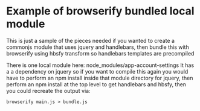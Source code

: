 # Example of browserify bundled local module

This is just a sample of the pieces needed if you wanted to create a commonjs module that uses jquery and handlebars, then bundle this with browserify using hbsfy transform so handlebars templates are precompiled

There is one local module here: node_modules/app-account-settings
It has a a dependency on jquery so if you want to compile this again you would have to perform an npm install inside that module directory for jquery, then perform an npm install at the top level to get handlebars and hbsfy, then you could recreate the output via:

```
browserify main.js > bundle.js
```
